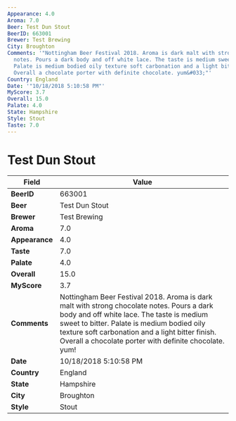 ```yaml
---
Appearance: 4.0
Aroma: 7.0
Beer: Test Dun Stout
BeerID: 663001
Brewer: Test Brewing
City: Broughton
Comments: '"Nottingham Beer Festival 2018. Aroma is dark malt with strong chocolate
  notes. Pours a dark body and off white lace. The taste is medium sweet to bitter.
  Palate is medium bodied oily texture soft carbonation and a light bitter finish.
  Overall a chocolate porter with definite chocolate. yum&#033;"'
Country: England
Date: '"10/18/2018 5:10:58 PM"'
MyScore: 3.7
Overall: 15.0
Palate: 4.0
State: Hampshire
Style: Stout
Taste: 7.0
---
```


# Test Dun Stout

| Field         | Value |
|---------------|-------|
| **BeerID** | 663001 |
| **Beer** | Test Dun Stout |
| **Brewer** | Test Brewing |
| **Aroma** | 7.0 |
| **Appearance** | 4.0 |
| **Taste** | 7.0 |
| **Palate** | 4.0 |
| **Overall** | 15.0 |
| **MyScore** | 3.7 |
| **Comments** | Nottingham Beer Festival 2018. Aroma is dark malt with strong chocolate notes. Pours a dark body and off white lace. The taste is medium sweet to bitter. Palate is medium bodied oily texture soft carbonation and a light bitter finish. Overall a chocolate porter with definite chocolate. yum&#033; |
| **Date** | 10/18/2018 5:10:58 PM |
| **Country** | England |
| **State** | Hampshire |
| **City** | Broughton |
| **Style** | Stout |
